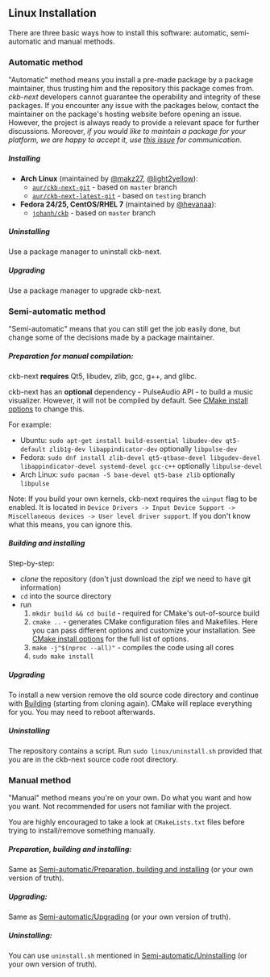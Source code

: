 ## Linux Installation

There are three basic ways how to install this software: automatic, semi-automatic and manual methods.


### Automatic method

"Automatic" method means you install a pre-made package by a package maintainer, thus trusting him and the repository this package comes from. *ckb-next* developers cannot guarantee the operability and integrity of these packages. If you encounter any issue with the packages below, contact the maintainer on the package's hosting website before opening an issue. However, the project is always ready to provide a relevant space for further discussions. Moreover, *if you would like to maintain a package for your platform, we are happy to accept it, use [this issue](https://github.com/mattanger/ckb-next/issues/5) for communication*.

##### Installing

* **Arch Linux** (maintained by [@makz27](https://github.com/makz27), [@light2yellow](https://github.com/light2yellow)):
	* [`aur/ckb-next-git`](https://aur.archlinux.org/packages/ckb-next-git) - based on `master` branch
	* [`aur/ckb-next-latest-git`](https://aur.archlinux.org/packages/ckb-next-latest-git) - based on `testing` branch
* **Fedora 24/25, CentOS/RHEL 7** (maintained by [@hevanaa](https://github.com/hevanaa)):
    * [`johanh/ckb`](https://copr.fedorainfracloud.org/coprs/johanh/ckb/) - based on `master` branch

##### Uninstalling

Use a package manager to uninstall ckb-next.

##### Upgrading

Use a package manager to upgrade ckb-next.


### Semi-automatic method

"Semi-automatic" means that you can still get the job easily done, but change some of the decisions made by a package maintainer.

##### Preparation for manual compilation:

ckb-next **requires** Qt5, libudev, zlib, gcc, g++, and glibc.

ckb-next has an **optional** dependency - PulseAudio API - to build a music visualizer. However, it will not be compiled by default. See [CMake install options](CMAKE_CONFIG.md) to change this.

For example:

* Ubuntu: `sudo apt-get install build-essential libudev-dev qt5-default zlib1g-dev libappindicator-dev` optionally `libpulse-dev`
* Fedora: `sudo dnf install zlib-devel qt5-qtbase-devel libgudev-devel libappindicator-devel systemd-devel gcc-c++` optionally `libpulse-devel`
* Arch Linux: `sudo pacman -S base-devel qt5-base zlib` optionally `libpulse`

Note: If you build your own kernels, ckb-next requires the `uinput` flag to be enabled. It is located in `Device Drivers -> Input Device Support -> Miscellaneous devices -> User level driver support`. If you don't know what this means, you can ignore this.

##### Building and installing

Step-by-step:

* *clone* the repository (don't just download the zip! we need to have git information)
* `cd` into the source directory
* run
	1. `mkdir build && cd build` - required for CMake's out-of-source build
	2. `cmake ..` - generates CMake configuration files and Makefiles. Here you can pass different options and customize your installation. See [CMake install options](CMAKE_CONFIG.md) for the full list of options.
	3. `make -j"$(nproc --all)"` - compiles the code using all cores
	4. `sudo make install`

##### Upgrading

To install a new version remove the old source code directory and continue with [Building](LINUX_INSTALLATION.md#building) (starting from cloning again). CMake will replace everything for you. You may need to reboot afterwards.

##### Uninstalling

The repository contains a script. Run `sudo linux/uninstall.sh` provided that you are in the ckb-next source code root directory.


### Manual method

"Manual" method means you're on your own. Do what you want and how you want. Not recommended for users not familiar with the project.

You are highly encouraged to take a look at `CMakeLists.txt` files before trying to install/remove something manually.

##### Preparation, building and installing:

Same as [Semi-automatic/Preparation, building and installing](LINUX_INSTALLATION.md#preparation) (or your own version of truth).

##### Upgrading:

Same as [Semi-automatic/Upgrading](LINUX_INSTALLATION.md#upgrading-1) (or your own version of truth).

##### Uninstalling:

You can use `uninstall.sh` mentioned in [Semi-automatic/Uninstalling](#uninstalling-2) (or your own version of truth).
